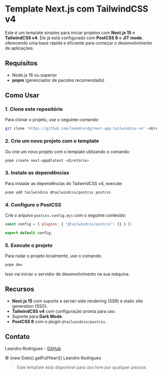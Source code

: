 # Template Next.js com TailwindCSS v4

Este é um template simples para iniciar projetos com **Next.js 15** e **TailwindCSS v4**. Ele já está configurado com **PostCSS 8** e **JIT mode**, oferecendo uma base rápida e eficiente para começar o desenvolvimento de aplicações.

## Requisitos

- Node.js 16 ou superior
- **pnpm** (gerenciador de pacotes recomendado)

## Como Usar

### 1. Clone este repositório

Para clonar o projeto, use o seguinte comando:

```bash
git clone 'https://github.com/leandrordg/next-app-tailwindcss-v4' <diretório>
```

### 2. Crie um novo projeto com o template

Ou crie um novo projeto com o template utilizando o comando:

```bash
pnpm create next-app@latest <diretório>
```

### 3. Instale as dependências

Para instalar as dependências do TailwindCSS v4, execute:

```bash
pnpm add tailwindcss @tailwindcss/postcss postcss
```

### 4. Configure o PostCSS

Crie o arquivo `postcss.config.mjs` com o seguinte conteúdo:

```js
const config = { plugins: { "@tailwindcss/postcss": {} } };

export default config;
```

### 5. Execute o projeto

Para rodar o projeto localmente, use o comando:

```bash
pnpm dev
```

Isso vai iniciar o servidor de desenvolvimento na sua máquina.

## Recursos

- **Next.js 15** com suporte a server-side rendering (SSR) e static site generation (SSG).
- **TailwindCSS v4** com configuração pronta para uso.
- Suporte para **Dark Mode**.
- **PostCSS 8** com o plugin `@tailwindcss/postcss`.

## Contato

Leandro Rodrigues - [GitHub](https://github.com/leandrordg)

&copy; {new Date().getFullYear()} Leandro Rodrigues

> Este template está disponível para uso livre por qualquer pessoa.
